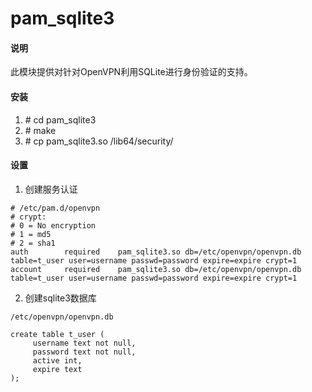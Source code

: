 # pam_sqlite3

#### 说明

此模块提供对针对OpenVPN利用SQLite进行身份验证的支持。


#### 安装

1. \# cd pam_sqlite3
2. \# make
3. \# cp pam_sqlite3.so /lib64/security/

#### 设置

1. 创建服务认证

```
# /etc/pam.d/openvpn
# crypt:  
# 0 = No encryption  
# 1 = md5  
# 2 = sha1  
auth        required    pam_sqlite3.so db=/etc/openvpn/openvpn.db table=t_user user=username passwd=password expire=expire crypt=1
account     required    pam_sqlite3.so db=/etc/openvpn/openvpn.db table=t_user user=username passwd=password expire=expire crypt=1
```


2. 创建sqlite3数据库

```
/etc/openvpn/openvpn.db

create table t_user (
     username text not null, 
     password text not null, 
     active int, 
     expire text
);
```
